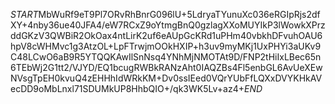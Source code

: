 $START$MbWuRf9eT9Pl7ORvRhBnrG096lU+5LdryaTYunuXc036eRGIpRjs2dfXY+4nby36ue40JFA4/eW7RCxZ9oYtmgBnQ0gzlagXXoMUYIkP3lWowkXPrzddGKzV3QWBiR2OkOax4ntLirK2uf6eAUpGcKRd1uPHm40vbkhDFvuhOAU6hpV8cWHMvc1g3AtzOL+LpFTrwjmOOkHXIP+h3uv9myMKj1UxPHYi3aUKv9C48LCwO6aB9R5YTQQKAwIlSnNsq4YNhMjNMOTAt9D/FNP2tHiIxLBec65n6TEbWj2G1tt2/VJYD/EQ1bcugRWBkRANzAht0IAQZBs4Fl5enbGL6AvUeXEwNVsgTpEH0kvuQ4zEHHhIdWRkKM+Dv0ssIEed0VQrYUbFfLQXxDVYKHkAVecDD9oMbLnxl71SDUMkUP8HhbQIO+/qk3WK5Lv+az4+$END$